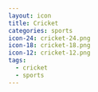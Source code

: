 ```yaml
---
layout: icon
title: Cricket
categories: sports
icon-24: cricket-24.png
icon-18: cricket-18.png
icon-12: cricket-12.png
tags:
  - cricket
  - sports
---
```

